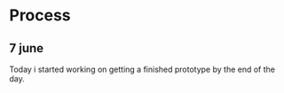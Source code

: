 # Process

## 7 june
Today i started working on getting a finished prototype by the end of the day.
